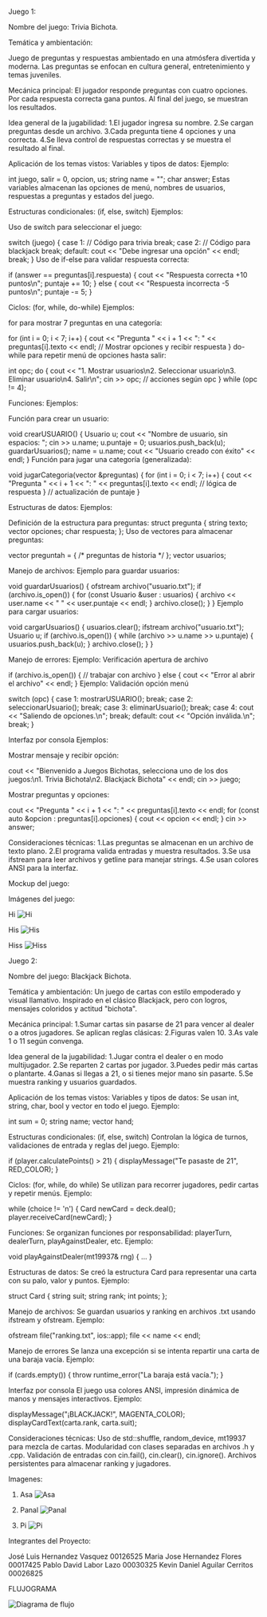 Juego 1:

Nombre del juego:
Trivia Bichota.

Temática y ambientación:

Juego de preguntas y respuestas ambientado en una atmósfera divertida y moderna. Las preguntas se enfocan en cultura general, entretenimiento y temas juveniles.

Mecánica principal:
El jugador responde preguntas con cuatro opciones. Por cada respuesta correcta gana puntos. Al final del juego, se muestran los resultados.

Idea general de la jugabilidad:
1.El jugador ingresa su nombre.
2.Se cargan preguntas desde un archivo.
3.Cada pregunta tiene 4 opciones y una correcta.
4.Se lleva control de respuestas correctas y se muestra el resultado al final.

Aplicación de los temas vistos:
Variables y tipos de datos:
Ejemplo:

int juego, salir = 0, opcion, us;
string name = "";
char answer;
Estas variables almacenan las opciones de menú, nombres de usuarios, respuestas a preguntas y estados del juego.

Estructuras condicionales: (if, else, switch)
Ejemplos:

Uso de switch para seleccionar el juego:

switch (juego) {
    case 1:
        // Código para trivia
        break;
    case 2:
        // Código para blackjack
        break;
    default:
        cout << "Debe ingresar una opción" << endl;
        break;
}
Uso de if-else para validar respuesta correcta:


if (answer == preguntas[i].respuesta) {
    cout << "Respuesta correcta +10 puntos\n";
    puntaje += 10;
} else {
    cout << "Respuesta incorrecta -5 puntos\n";
    puntaje -= 5;
}

Ciclos: (for, while, do-while)
Ejemplos:

for para mostrar 7 preguntas en una categoría:


for (int i = 0; i < 7; i++) {
    cout << "Pregunta " << i + 1 << ": " << preguntas[i].texto << endl;
    // Mostrar opciones y recibir respuesta
}
do-while para repetir menú de opciones hasta salir:


int opc;
do {
    cout << "1. Mostrar usuarios\n2. Seleccionar usuario\n3. Eliminar usuario\n4. Salir\n";
    cin >> opc;
    // acciones según opc
} while (opc != 4);

Funciones:
Ejemplos:

Función para crear un usuario:

void crearUSUARIO() {
    Usuario u;
    cout << "Nombre de usuario, sin espacios: ";
    cin >> u.name;
    u.puntaje = 0;
    usuarios.push_back(u);
    guardarUsuarios();
    name = u.name;
    cout << "Usuario creado con éxito" << endl;
}
Función para jugar una categoría (generalizada):

void jugarCategoria(vector<pregunta> &preguntas) {
    for (int i = 0; i < 7; i++) {
        cout << "Pregunta " << i + 1 << ": " << preguntas[i].texto << endl;
        // lógica de respuesta
    }
    // actualización de puntaje
}

Estructuras de datos:
Ejemplos:

Definición de la estructura para preguntas:
struct pregunta {
    string texto;
    vector<string> opciones;
    char respuesta;
};
Uso de vectores para almacenar preguntas:

vector<pregunta> preguntah = { /* preguntas de historia */ };
vector<Usuario> usuarios;

Manejo de archivos:
Ejemplo para guardar usuarios:

void guardarUsuarios() {
    ofstream archivo("usuario.txt");
    if (archivo.is_open()) {
        for (const Usuario &user : usuarios) {
            archivo << user.name << " " << user.puntaje << endl;
        }
        archivo.close();
    }
}
Ejemplo para cargar usuarios:

void cargarUsuarios() {
    usuarios.clear();
    ifstream archivo("usuario.txt");
    Usuario u;
    if (archivo.is_open()) {
        while (archivo >> u.name >> u.puntaje) {
            usuarios.push_back(u);
        }
        archivo.close();
    }
}

Manejo de errores:
Ejemplo: Verificación apertura de archivo

if (archivo.is_open()) {
    // trabajar con archivo
} else {
    cout << "Error al abrir el archivo" << endl;
}
Ejemplo: Validación opción menú

switch (opc) {
    case 1: mostrarUSUARIO(); break;
    case 2: seleccionarUsuario(); break;
    case 3: eliminarUsuario(); break;
    case 4: cout << "Saliendo de opciones.\n"; break;
    default: cout << "Opción inválida.\n"; break;
}

Interfaz por consola
Ejemplos:

Mostrar mensaje y recibir opción:

cout << "Bienvenido a Juegos Bichotas, selecciona uno de los dos juegos:\n1. Trivia Bichota\n2. Blackjack Bichota" << endl;
cin >> juego;

Mostrar preguntas y opciones:

cout << "Pregunta " << i + 1 << ": " << preguntas[i].texto << endl;
for (const auto &opcion : preguntas[i].opciones) {
    cout << opcion << endl;
}
cin >> answer;

Consideraciones técnicas:
1.Las preguntas se almacenan en un archivo de texto plano.
2.El programa valida entradas y muestra resultados.
3.Se usa ifstream para leer archivos y getline para manejar strings.
4.Se usan colores ANSI para la interfaz.

Mockup del juego:

Imágenes del juego: 

Hi
![Hi](hi.jpg)

His
![His](his.jpg)

Hiss
![Hiss](hiss.jpg)

Juego 2:

Nombre del juego:
Blackjack Bichota.

Temática y ambientación:
Un juego de cartas con estilo empoderado y visual llamativo. Inspirado en el clásico Blackjack, pero con logros, mensajes coloridos y actitud "bichota".

Mecánica principal:
1.Sumar cartas sin pasarse de 21 para vencer al dealer o a otros jugadores. Se aplican reglas clásicas:
2.Figuras valen 10.
3.As vale 1 o 11 según convenga.

Idea general de la jugabilidad:
1.Jugar contra el dealer o en modo multijugador.
2.Se reparten 2 cartas por jugador.
3.Puedes pedir más cartas o plantarte.
4.Ganas si llegas a 21, o si tienes mejor mano sin pasarte.
5.Se muestra ranking y usuarios guardados.

Aplicación de los temas vistos:
Variables y tipos de datos:
Se usan int, string, char, bool y vector<Card> en todo el juego.
Ejemplo:

int sum = 0;
string name;
vector<Card> hand;

Estructuras condicionales: (if, else, switch)
Controlan la lógica de turnos, validaciones de entrada y reglas del juego.
Ejemplo:

if (player.calculatePoints() > 21) {
    displayMessage("Te pasaste de 21", RED_COLOR);
}

Ciclos: (for, while, do while)
Se utilizan para recorrer jugadores, pedir cartas y repetir menús.
Ejemplo:

while (choice != 'n') {
    Card newCard = deck.deal();
    player.receiveCard(newCard);
}

Funciones:
Se organizan funciones por responsabilidad: playerTurn, dealerTurn, playAgainstDealer, etc.
Ejemplo:

void playAgainstDealer(mt19937& rng) { ... }

Estructuras de datos:
Se creó la estructura Card para representar una carta con su palo, valor y puntos.
Ejemplo:

struct Card {
    string suit;
    string rank;
    int points;
};

Manejo de archivos:
Se guardan usuarios y ranking en archivos .txt usando ifstream y ofstream.
Ejemplo:

ofstream file("ranking.txt", ios::app);
file << name << endl;

Manejo de errores
Se lanza una excepción si se intenta repartir una carta de una baraja vacía.
Ejemplo:

if (cards.empty()) {
    throw runtime_error("La baraja está vacía.");
}

 Interfaz por consola
El juego usa colores ANSI, impresión dinámica de manos y mensajes interactivos.
Ejemplo:

displayMessage("¡BLACKJACK!", MAGENTA_COLOR);
displayCardText(carta.rank, carta.suit);

Consideraciones técnicas:
Uso de std::shuffle, random_device, mt19937 para mezcla de cartas.
Modularidad con clases separadas en archivos .h y .cpp.
Validación de entradas con cin.fail(), cin.clear(), cin.ignore().
Archivos persistentes para almacenar ranking y jugadores.

Imagenes:
1. Asa
![Asa](asa.jpg)

2. Panal
![Panal](panal.jpg)

3. Pi
![Pi](pi.jpg)

Integrantes del Proyecto:

José Luis Hernandez Vasquez   00126525
Maria Jose Hernandez Flores   00017425
Pablo David Labor Lazo        00030325
Kevin Daniel Aguilar Cerritos 00026825




FLUJOGRAMA 

![Diagrama de flujo](flujograma.jpg)

